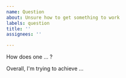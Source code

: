 ```yaml
---
name: Question
about: Unsure how to get something to work
labels: question
title: ''
assignees: ''

---
```


How does one ... ?
<!-- Describe the actual operation you are looking for, and think exists. If
you know it doesn't then please use the feature request template instead -->

Overall, I'm trying to achieve ...
<!-- Consider alternative solutions. But importantly, don't feel afraid to ask
for ergonomic ways to achieve your means if you do not find any. -->
